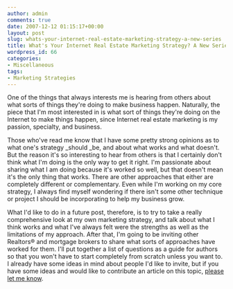 ```yaml
---
author: admin
comments: true
date: 2007-12-12 01:15:17+00:00
layout: post
slug: whats-your-internet-real-estate-marketing-strategy-a-new-series
title: What's Your Internet Real Estate Marketing Strategy? A New Series
wordpress_id: 66
categories:
- Miscellaneous
tags:
- Marketing Strategies
---
```


One of the things that always interests me is hearing from others about what sorts of things they're doing to make business happen.  Naturally, the piece that I'm most interested in is what sort of things they're doing on the Internet to make things happen, since Internet real estate marketing is my passion, specialty, and business.

Those who've read me know that I have some pretty strong opinions as to what one's strategy _should _be, and about what works and what doesn't.  But the reason it's so interesting to hear from others is that I certainly don't think what I'm doing is the only way to get it right.  I'm passionate about sharing what I am doing because it's worked so well, but that doesn't mean it's the only thing that works.  There are other approaches that either are completely different or complementary.  Even while I'm working on my core strategy, I always find myself wondering if there isn't some other technique or project I should be incorporating to help my business grow.

What I'd like to do in a future post, therefore, is to try to take a really comprehensive look at my own marketing strategy, and talk about what I think works and what I've always felt were the strengths as well as the limitations of my approach.  After that, I'm going to be inviting other Realtors® and mortgage brokers to share what sorts of approaches have worked for them.  I'll put together a list of questions as a guide for authors so that you won't have to start completely from scratch unless you want to.  I already have some ideas in mind about people I'd like to invite, but if you have some ideas and would like to contribute an article on this topic, [please let me know](http://www.particlewave.com/internet-marketing/contact).
